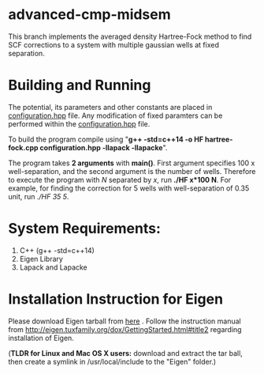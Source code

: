 # advanced-cmp-midsem

This branch implements the averaged density Hartree-Fock method to find SCF corrections to a system with multiple gaussian wells at fixed separation.

# Building and Running

The potential, its parameters and other constants are placed in [configuration.hpp](configuration.hpp) file.  Any modification of fixed paramters can be performed within the [configuration.hpp](configuration.hpp) file.

To build the program compile using "**g++ -std=c++14 -o HF hartree-fock.cpp configuration.hpp -llapack -llapacke**".

The program takes **2 arguments** with **main()**. First argument specifies 100 x well-separation, and the second argument is the number of wells. Therefore to execute the program with _N_  separated by _x_, run **./HF x*100 N**. For example, for finding the correction for 5 wells with well-separation of 0.35 unit, run _./HF 35 5_.

# System Requirements:
 1. C++ (g++ -std=c++14)
 2. Eigen Library
 3. Lapack and Lapacke

# Installation Instruction for Eigen
Please download Eigen tarball from [here](http://bitbucket.org/eigen/eigen/get/3.3.4.tar.bz2) . Follow the instruction manual from http://eigen.tuxfamily.org/dox/GettingStarted.html#title2 regarding installation of Eigen.

(**TLDR for Linux and Mac OS X users:** download and extract the tar ball, then create a symlink in /usr/local/include to the "Eigen" folder.)
